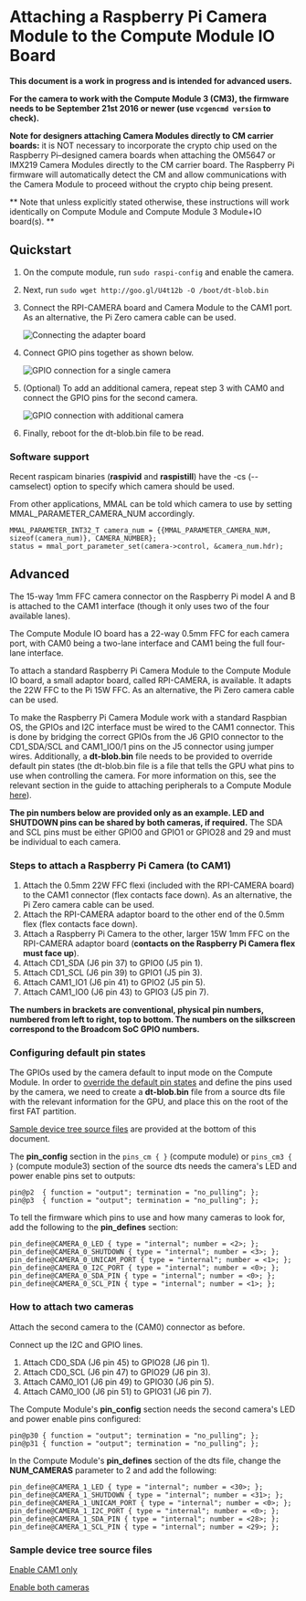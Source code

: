 # Attaching a Raspberry Pi Camera Module to the Compute Module IO Board

**This document is a work in progress and is intended for advanced users.**

**For the camera to work with the Compute Module 3 (CM3), the firmware needs to be September 21st 2016 or newer (use `vcgencmd version` to check).**

**Note for designers attaching Camera Modules directly to CM carrier boards:** it is NOT necessary to incorporate the crypto chip used on the Raspberry Pi–designed camera boards when attaching the OM5647 or IMX219 Camera Modules directly to the CM carrier board. The Raspberry Pi firmware will automatically detect the CM and allow communications with the Camera Module to proceed without the crypto chip being present.

** Note that unless explicitly stated otherwise, these instructions will work identically on Compute Module and Compute Module 3 Module+IO board(s). **

## Quickstart

1. On the compute module, run `sudo raspi-config` and enable the camera.
1. Next, run `sudo wget http://goo.gl/U4t12b -O /boot/dt-blob.bin`
1. Connect the RPI-CAMERA board and Camera Module to the CAM1 port. As an alternative, the Pi Zero camera cable can be used.

    ![Connecting the adapter board](../images/CMAIO-Cam-Adapter.jpg)

1. Connect GPIO pins together as shown below.

    ![GPIO connection for a single camera](../images/CMIO-Cam-GPIO.jpg)

1. (Optional) To add an additional camera, repeat step 3 with CAM0 and connect the GPIO pins for the second camera.

    ![GPIO connection with additional camera](../images/CMIO-Cam-GPIO2.jpg)

1. Finally, reboot for the dt-blob.bin file to be read.

### Software support

Recent raspicam binaries (**raspivid** and **raspistill**) have the -cs (--camselect) option to specify which camera should be used.

From other applications, MMAL can be told which camera to use by setting MMAL_PARAMETER_CAMERA_NUM accordingly.

```
MMAL_PARAMETER_INT32_T camera_num = {{MMAL_PARAMETER_CAMERA_NUM, sizeof(camera_num)}, CAMERA_NUMBER};
status = mmal_port_parameter_set(camera->control, &camera_num.hdr);
```

## Advanced

The 15-way 1mm FFC camera connector on the Raspberry Pi model A and B is attached to the CAM1 interface (though it only uses two of the four available lanes).

The Compute Module IO board has a 22-way 0.5mm FFC for each camera port, with CAM0 being a two-lane interface and CAM1 being the full four-lane interface.

To attach a standard Raspberry Pi Camera Module to the Compute Module IO board, a small adaptor board, called RPI-CAMERA, is available. It adapts the 22W FFC to the Pi 15W FFC. As an alternative, the Pi Zero camera cable can be used.

To make the Raspberry Pi Camera Module work with a standard Raspbian OS, the GPIOs and I2C interface must be wired to the CAM1 connector. This is done by bridging the correct GPIOs from the J6 GPIO connector to the CD1_SDA/SCL and CAM1_IO0/1 pins on the J5 connector using jumper wires. Additionally, a **dt-blob.bin** file needs to be provided to override default pin states (the dt-blob.bin file is a file that tells the GPU what pins to use when controlling the camera. For more information on this, see the relevant section in the guide to attaching peripherals to a Compute Module [here](../cm-peri-sw-guide)).

**The pin numbers below are provided only as an example. LED and SHUTDOWN pins can be shared by both cameras, if required.** The SDA and SCL pins must be either GPIO0 and GPIO1 or GPIO28 and 29 and must be individual to each camera.

### Steps to attach a Raspberry Pi Camera (to CAM1)

1. Attach the 0.5mm 22W FFC flexi (included with the RPI-CAMERA board) to the CAM1 connector (flex contacts face down). As an alternative, the Pi Zero camera cable can be used.
1. Attach the RPI-CAMERA adaptor board to the other end of the 0.5mm flex (flex contacts face down).
1. Attach a Raspberry Pi Camera to the other, larger 15W 1mm FFC on the RPI-CAMERA adaptor board (**contacts on the Raspberry Pi Camera flex must face up**).
1. Attach CD1_SDA (J6 pin 37) to GPIO0 (J5 pin 1).
1. Attach CD1_SCL (J6 pin 39) to GPIO1 (J5 pin 3).
1. Attach CAM1_IO1 (J6 pin 41) to GPIO2 (J5 pin 5).
1. Attach CAM1_IO0 (J6 pin 43) to GPIO3 (J5 pin 7).

**The numbers in brackets are conventional, physical pin numbers, numbered from left to right, top to bottom. The numbers on the silkscreen correspond to the Broadcom SoC GPIO numbers.**

### Configuring default pin states

The GPIOs used by the camera default to input mode on the Compute Module. In order to [override the default pin states](../../../configuration/pin-configuration) and define the pins used by the camera, we need to create a **dt-blob.bin** file from a source dts file with the relevant information for the GPU, and place this on the root of the first FAT partition.

[Sample device tree source files](#sample-device-tree-source-files) are provided at the bottom of this document.

The **pin_config** section in the `pins_cm { }` (compute module) or `pins_cm3 { }` (compute module3) section of the source dts needs the camera's LED and power enable pins set to outputs:

```
pin@p2  { function = "output"; termination = "no_pulling"; };
pin@p3  { function = "output"; termination = "no_pulling"; };
```

To tell the firmware which pins to use and how many cameras to look for, add the following to the **pin_defines** section:

```
pin_define@CAMERA_0_LED { type = "internal"; number = <2>; };
pin_define@CAMERA_0_SHUTDOWN { type = "internal"; number = <3>; };
pin_define@CAMERA_0_UNICAM_PORT { type = "internal"; number = <1>; };
pin_define@CAMERA_0_I2C_PORT { type = "internal"; number = <0>; };
pin_define@CAMERA_0_SDA_PIN { type = "internal"; number = <0>; };
pin_define@CAMERA_0_SCL_PIN { type = "internal"; number = <1>; };
```

### How to attach two cameras

Attach the second camera to the (CAM0) connector as before.

Connect up the I2C and GPIO lines.

1. Attach CD0_SDA (J6 pin 45) to GPIO28 (J6 pin 1).
1. Attach CD0_SCL (J6 pin 47) to GPIO29 (J6 pin 3).
1. Attach CAM0_IO1 (J6 pin 49) to GPIO30 (J6 pin 5).
1. Attach CAM0_IO0 (J6 pin 51) to GPIO31 (J6 pin 7).

The Compute Module's **pin_config** section needs the second camera's LED and power enable pins configured:

```
pin@p30 { function = "output"; termination = "no_pulling"; };
pin@p31 { function = "output"; termination = "no_pulling"; };
```

In the Compute Module's **pin_defines** section of the dts file, change the **NUM_CAMERAS** parameter to 2 and add the following:

```
pin_define@CAMERA_1_LED { type = "internal"; number = <30>; };
pin_define@CAMERA_1_SHUTDOWN { type = "internal"; number = <31>; };
pin_define@CAMERA_1_UNICAM_PORT { type = "internal"; number = <0>; };
pin_define@CAMERA_1_I2C_PORT { type = "internal"; number = <0>; };
pin_define@CAMERA_1_SDA_PIN { type = "internal"; number = <28>; };
pin_define@CAMERA_1_SCL_PIN { type = "internal"; number = <29>; };
```

<a name="sample-device-tree-source-files"></a>
### Sample device tree source files

[Enable CAM1 only](../dt-blob-cam1.dts)

[Enable both cameras](../dt-blob-dualcam.dts)
